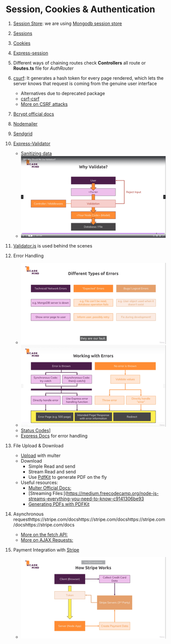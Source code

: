 # Session, Cookies & Authentication

1. [Session Store](https://github.com/expressjs/session): we are using [Mongodb session store](https://www.npmjs.com/package/connect-mongodb-session)

2. [Sessions](https://www.quora.com/What-is-a-session-in-a-Web-Application)

3. [Cookies](https://developer.mozilla.org/en-US/docs/Web/HTTP/Cookies)

4. [Express-session](https://github.com/expressjs/session)

5. Different ways of chaining routes check **Controllers** all route or **Routes.ts** file for _AuthRouter_

6. [csurf](https://www.npmjs.com/package/csurf): It generates a hash token for every page rendered, which lets the server knows that request is coming from the genuine user interface

   - Alternatives due to deprecated package
   - [csrf-csrf](https://www.npmjs.com/package/csrf-csrf)
   - [More on CSRF attacks](https://www.acunetix.com/websitesecurity/csrf-attacks/)

7. [Bcrypt official docs](https://github.com/dcodeIO/bcrypt.js)

8. [Nodemailer](https://nodemailer.com/about/)

9. [Sendgrid](https://sendgrid.com/docs/)

10. [Express-Validator](https://express-validator.github.io/docs/)

    - [Sanitizing data](https://express-validator.github.io/docs/sanitization)
    - ![](../images/Validations.png)

11. [Validator.js](https://github.com/chriso/validator.js) is used behind the scenes

12. Error Handling

    - ![](../images/error_handling.png)
    - ![](../images/working_with_errors.png)
    - [Status Codes](https://developer.mozilla.org/en-US/docs/Web/HTTP/Status)]
    - [Express Docs](https://expressjs.com/en/guide/error-handling.html) for error handling

13. File Upload & Download

    - [Upload](https://www.npmjs.com/package/multer) with multer
    - Download
      - Simple Read and send
      - Stream Read and send
      - Use [PdfKit](https://www.npmjs.com/package/pdfkit) to generate PDF on the fly
    - Useful resources:
      - [Multer Official Docs:](https://github.com/expressjs/multer)
      - [Streaming Files:](https://medium.freecodecamp.org/node-js-streams-everything-you-need-to-know-c9141306be93
      - [Generating PDFs with PDFKit](http://pdfkit.org/docs/getting_started.html)

14. Asynchronous requesthttps://stripe.com/docshttps://stripe.com/docshttps://stripe.com/docshttps://stripe.com/docs

    - [More on the fetch API: ](https://developers.google.com/web/updates/2015/03/introduction-to-fetch)
    - [More on AJAX Requests: ](https://developer.mozilla.org/en-US/docs/Web/Guide/AJAX/Getting_Started)

15. Payment Integration with [Stripe](https://stripe.com/docs)
    - ![](../images/payment_stripe.png)
